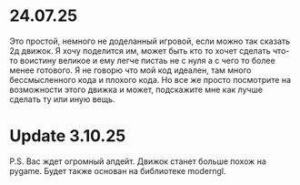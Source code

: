 # 24.07.25
Это простой, немного не доделанный игровой, если можно так сказать 2д движок.
Я хочу поделится им, может быть кто то хочет сделать что-то воистину великое и ему легче пистаь не с нуля а с чего то более менее готового.
Я не говорю что мой код идеален, там много бессмысленного кода и плохого кода.
Но все же просто посмотрите на возможности этого движка и может, подскажите мне как лучше сделать ту или иную вещь.
# Update 3.10.25
P.S. Вас ждет огромный апдейт. Движок станет больше похож на pygame. Будет также основан на библиотеке moderngl.
